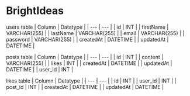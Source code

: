 # BrightIdeas

users table
| Column | Datatype |
| --- | --- |
| id | INT |
| firstName | VARCHAR(255) |
| lastName | VARCHAR(255) |
| email | VARCHAR(255) |
| password | VARCHAR(255) |
| createdAt | DATETIME |
| updatedAt | DATETIME |


posts table
| Column | Datatype |
| --- | --- |
| id | INT |
| content | VARCHAR(255) |
| likes | INT |
| createdAt | DATETIME |
| updatedAt | DATETIME |
| user_id | INT | 


likes table
| Column | Datatype |
| --- | --- | 
| id | INT |
| user_id | INT |
| post_id | INT |
| createdAt | DATETIME | 
| updatedAt | DATETIME |


